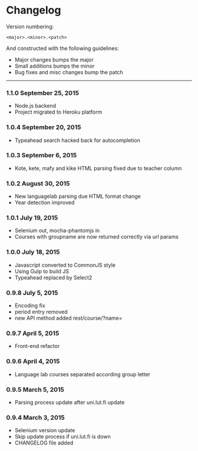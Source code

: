 Changelog
=========

Version numbering:

`<major>.<minor>.<patch>`

And constructed with the following guidelines:

* Major changes bumps the major
* Small additions bumps the minor
* Bug fixes and misc changes bump the patch

---

### 1.1.0 September 25, 2015

* Node.js backend
* Project migrated to Heroku platform

### 1.0.4 September 20, 2015

* Typeahead search hacked back for autocompletion

### 1.0.3 September 6, 2015

* Kote, kete, mafy and kike HTML parsing fixed due to teacher column

### 1.0.2 August 30, 2015

* New languagelab parsing due HTML format change
* Year detection improved

### 1.0.1 July 19, 2015

* Selenium out, mocha-phantomjs in
* Courses with groupname are now returned correctly via url params

### 1.0.0 July 18, 2015

* Javascript converted to CommonJS style
* Using Gulp to build JS
* Typeahead replaced by Select2

### 0.9.8 July 5, 2015

* Encoding fix
* period entry removed
* new API method added rest/course/?name=

### 0.9.7 April 5, 2015

* Front-end refactor

### 0.9.6 April 4, 2015

* Language lab courses separated according group letter

### 0.9.5 March 5, 2015

* Parsing process update after uni.lut.fi update

### 0.9.4 March 3, 2015

* Selenium version update
* Skip update process if uni.lut.fi is down
* CHANGELOG file added
